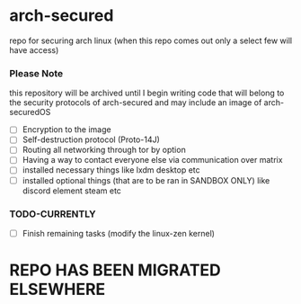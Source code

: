 # arch-secured
repo for securing arch linux (when this repo comes out only a select few will have access)

### Please Note
this repository will be archived until I begin writing code that will belong to the security protocols of arch-secured and may include an image of arch-securedOS

- [ ] Encryption to the image
- [ ] Self-destruction protocol (Proto-14J)
- [ ] Routing all networking through tor by option
- [ ] Having a way to contact everyone else via communication over matrix
- [ ] installed necessary things like lxdm desktop etc
- [ ] installed optional things (that are to be ran in SANDBOX ONLY) like discord element steam etc

### TODO-CURRENTLY
- [ ] Finish remaining tasks (modify the linux-zen kernel)

# REPO HAS BEEN MIGRATED ELSEWHERE
